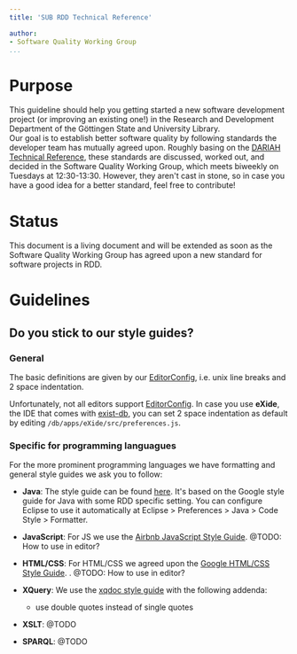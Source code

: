 ```yaml
---
title: 'SUB RDD Technical Reference'

author:
- Software Quality Working Group
...
```




# Purpose

This guideline should help you getting started a new software
development project (or improving an existing one!) in the Research and
Development Department of the Göttingen State and University Library.\
Our goal is to establish better software quality by following standards
the developer team has mutually agreed upon. Roughly basing on the
[DARIAH Technical
Reference](https://dariah-eric.github.io/technical-reference/), these
standards are discussed, worked out, and decided in the Software Quality
Working Group, which meets biweekly on Tuesdays at 12:30-13:30. However,
they aren't cast in stone, so in case you have a good idea for a better
standard, feel free to contribute!


# Status

This document is a living document and will be extended as soon as the
Software Quality Working Group has agreed upon a new standard for
software projects in RDD.



# Guidelines

## Do you stick to our style guides?

### General

The basic definitions are given by our [EditorConfig](http://editorconfig.org/),
i.e. unix line breaks and 2 space indentation.

Unfortunately, not all editors support [EditorConfig](http://editorconfig.org/).
In case you use **eXide**, the IDE that comes with [exist-db](http://exist-db.org/),
you can set 2 space indentation as default by editing `/db/apps/eXide/src/preferences.js`.



### Specific for programming languagues


For the more prominent programming languages we have formatting and
general style guides we ask you to follow:

-   **Java**: The style guide can be found
    [here](https://wiki.de.dariah.eu/download/attachments/64951939/FEGoogleStyle.xml?version=2&modificationDate=1522158497617&api=v2).
    It's based on the Google style guide for Java with some RDD specific
    setting. You can configure Eclipse to use it automatically at
    Eclipse &gt; Preferences &gt; Java &gt; Code Style &gt; Formatter.
-   **JavaScript**: For JS we use the [Airbnb JavaScript Style
    Guide](https://github.com/airbnb/javascript). @TODO: How to use in
    editor?
-   **HTML/CSS**: For HTML/CSS we agreed upon the [Google HTML/CSS Style
    Guide](https://google.github.io/styleguide/htmlcssguide.html). .
    @TODO: How to use in editor?
- 	**XQuery**: We use the [xqdoc style guide](http://xqdoc.org/xquery-style.pdf) with the following addenda:
	- use double quotes instead of single quotes

-   **XSLT**: @TODO
-   **SPARQL**: @TODO

